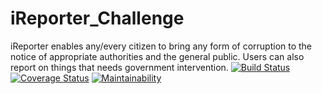 # iReporter_Challenge
iReporter enables any/every citizen to bring any form of corruption to the notice of appropriate authorities and the general public. Users can also report on things that needs government intervention.
[![Build Status](https://travis-ci.org/k7ko/iReporter_Challenge.svg?branch=api)](https://travis-ci.org/k7ko/iReporter_Challenge)
[![Coverage Status](https://coveralls.io/repos/github/k7ko/iReporter_Challenge/badge.svg)](https://coveralls.io/github/k7ko/iReporter_Challenge)
[![Maintainability](https://api.codeclimate.com/v1/badges/7e7520f2fd1984a9b2e5/maintainability)](https://codeclimate.com/github/k7ko/iReporter_Challenge/maintainability)
